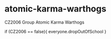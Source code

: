 # atomic-karma-warthogs
CZ2006 Group Atomic Karma Warthogs

if (CZ2006 == false){
	everyone.dropOutOfSchool
}
